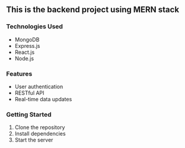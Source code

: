 ## This is the backend project using MERN stack

### Technologies Used
- MongoDB
- Express.js
- React.js
- Node.js

### Features
- User authentication
- RESTful API
- Real-time data updates

### Getting Started
1. Clone the repository
2. Install dependencies
3. Start the server